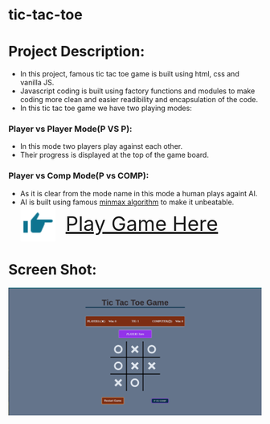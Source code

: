 # tic-tac-toe

# Project Description:

-    In this project, famous tic tac toe game is built using html, css and vanilla JS.
-    Javascript coding is built using factory functions and modules to make coding more clean and easier readibility and encapsulation of the code.
-    In this tic tac toe game we have two playing modes:

### Player vs Player Mode(P VS P):

-    In this mode two players play against each other.
-    Their progress is displayed at the top of the game board.

### Player vs Comp Mode(P vs COMP):

-    As it is clear from the mode name in this mode a human plays againt AI.
-    AI is built using famous [minmax algorithm](https://en.wikipedia.org/wiki/Minimax) to make it unbeatable.
     <div style="display: flex; gap: 20px; align-items: center;
     font-size: 40px">
       <img src="./icons/hand-pointing-right.svg" alt="Hand pointing right" style="width: 70px;">
       <a href="https://full-stackninja.github.io/tic-tac-toe/">Play Game Here</a>
     </div>

# Screen Shot:

<img src ="./tic-tac-toe-screenshot.png" alt= "tic tac toe game screen shot">
